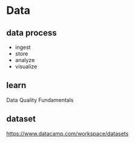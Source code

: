 # Data

## data process
- ingest
- store
- analyze
- visualize


## learn
Data Quality Fundamentals


## dataset
https://www.datacamp.com/workspace/datasets
